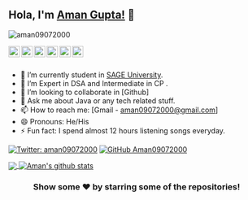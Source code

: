 ## Hola, I'm [Aman Gupta!](https://www.linkedin.com/in/aman-gupta-396867156/) 👋

<p align="left"> <img src="https://komarev.com/ghpvc/?username=Aman09072000&label=Views&color=blue&style=plastic" alt="aman09072000" /> </p>

<a href="https://twitter.com/aman09072000">  
  <img align="left" alt="Aman's Twitter" width="22px" src="https://cdn.jsdelivr.net/npm/simple-icons@v3/icons/twitter.svg" />
</a>
<a href="https://linkedin.com/in/aman-gupta-396867156">
  <img align="left" alt="Aman's Linkdein" width="22px" src="https://cdn.jsdelivr.net/npm/simple-icons@v3/icons/linkedin.svg" />
</a>
<a href="https://github.com/Aman09072000">
  <img align="left" alt="Pawan's Github" width="22px" src="https://cdn.jsdelivr.net/npm/simple-icons@v3/icons/github.svg" />
</a>
<a href="https://t.me/aman09072000">
  <img align="left" alt="Aman's Telegram" width="22px" src="https://cdn.jsdelivr.net/npm/simple-icons@v3/icons/telegram.svg" />
</a>
<a href="https://instagram.com/A_man2107/">
  <img align="left" alt="Aman's Instagram" width="22px" src="https://cdn.jsdelivr.net/npm/simple-icons@v3/icons/instagram.svg" />
</a>
<a href="https://www.facebook.com/aman09072000/">
  <img align="left" alt="Aman's Facebook" width="22px" src="https://cdn.jsdelivr.net/npm/simple-icons@v3/icons/facebook.svg" />
</a>
<br/>
<br/>



- 🔭 I’m currently student in [SAGE University](https://sageuniversity.in/).
- 🌱 I’m Expert in DSA and Intermediate in CP .
- 👯 I’m looking to collaborate in [Github]
- 💬 Ask me about Java or any tech related stuff.
- 📫 How to reach me: [Gmail - aman09072000@gmail.com]
- 😄 Pronouns: He/His
- ⚡ Fun fact: I spend almost 12 hours listening songs everyday.

[![Twitter: aman09072000](https://img.shields.io/twitter/follow/aman09072000?style=social)](https://twitter.com/aman09072000)
[![GitHub Aman09072000](https://img.shields.io/github/followers/Aman09072000?label=follow&style=social)](https://github.com/Aman09072000)




<a href="https://github.com/Aman09072000">
  <img align="center" src="https://github-readme-stats.vercel.app/api/top-langs/?username=Aman09072000&theme=light&hide_langs_below=1" />
</a>
<a href="https://github.com/Aman09072000">
 <img align="center" src="https://github-readme-stats.vercel.app/api?username=Aman09072000&show_icons=true&theme=light&line_height=27" alt="Aman's github stats"/>
</a>


<div align="center">

### Show some ❤️ by starring some of the repositories!

</div>


